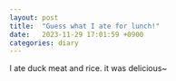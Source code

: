 ```yaml
---
layout: post
title:  "Guess what I ate for lunch!"
date:   2023-11-29 17:01:59 +0900
categories: diary
---
```


I ate duck meat and rice. it was delicious~